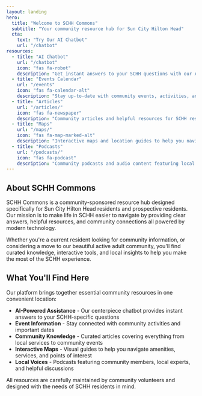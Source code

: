 ```yaml
---
layout: landing
hero:
  title: "Welcome to SCHH Commons"
  subtitle: "Your community resource hub for Sun City Hilton Head"
  cta:
    text: "Try Our AI Chatbot"
    url: "/chatbot"
resources:
  - title: "AI Chatbot"
    url: "/chatbot"
    icon: "fas fa-robot"
    description: "Get instant answers to your SCHH questions with our AI-powered assistant trained on community knowledge"
  - title: "Events Calendar"
    url: "/events"
    icon: "fas fa-calendar-alt"
    description: "Stay up-to-date with community events, activities, and important dates in Sun City Hilton Head"
  - title: "Articles"
    url: "/articles/"
    icon: "fas fa-newspaper"
    description: "Community articles and helpful resources for SCHH residents and prospective residents"
  - title: "Maps"
    url: "/maps/"
    icon: "fas fa-map-marked-alt"
    description: "Interactive maps and location guides to help you navigate Sun City Hilton Head"
  - title: "Podcasts"
    url: "/podcasts/"
    icon: "fas fa-podcast"
    description: "Community podcasts and audio content featuring local voices and topics"
---
```


<style>

    /* Landing page specific overrides */
    .text-primary {
        color: #2F4F4F  !important;
    }
    .card-title {
        color: #2F4F4F  !important;
    }
    .btn-primary {
        background-color: #2F4F4F  !important;
        border-color: #2F4F4F  !important;
    }
    .btn-primary:hover {
        background-color: #A0524D !important;
        border-color: #A0524D !important;
        box-shadow: 0 4px 8px rgba(90, 19, 17, 0.2);
    }
    .card:hover {
        border-color: #A0524D !important;
        box-shadow: 0 4px 8px rgba(90, 19, 17, 0.2);
    }
    .card:hover i, .card:hover .card-title {
        color: #A0524D !important;
    }

</style>

## About SCHH Commons

SCHH Commons is a community-sponsored resource hub designed specifically for Sun City Hilton Head residents and prospective residents. Our mission is to make life in SCHH easier to navigate by providing clear answers, helpful resources, and community connections all powered by modern technology.

Whether you're a current resident looking for community information, or considering a move to our beautiful active adult community, you'll find curated knowledge, interactive tools, and local insights to help you make the most of the SCHH experience.

## What You'll Find Here

Our platform brings together essential community resources in one convenient location:

- **AI-Powered Assistance** - Our centerpiece chatbot provides instant answers to your SCHH-specific questions
- **Event Information** - Stay connected with community activities and important dates
- **Community Knowledge** - Curated articles covering everything from local services to community events
- **Interactive Maps** - Visual guides to help you navigate amenities, services, and points of interest
- **Local Voices** - Podcasts featuring community members, local experts, and helpful discussions

All resources are carefully maintained by community volunteers and designed with the needs of SCHH residents in mind.